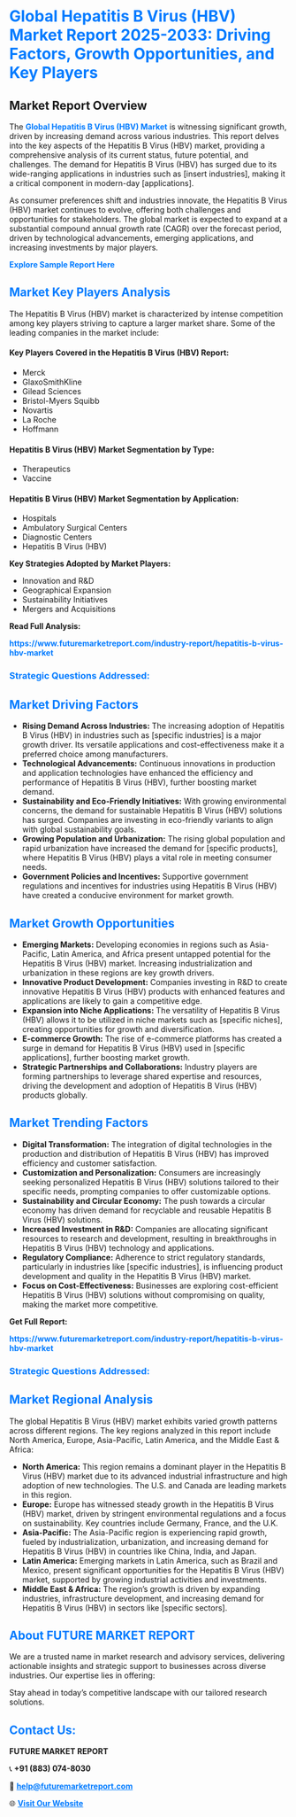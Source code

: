 <h1 style="color: #007BFF;">Global Hepatitis B Virus (HBV) Market Report 2025-2033: Driving Factors, Growth Opportunities, and Key Players</h1>

<section id="overview">
<h2>Market Report Overview</h2>
<p>The <a href="https://www.futuremarketreport.com/industry-report/hepatitis-b-virus-hbv-market" style="color: #007BFF; text-decoration: none;"><strong>Global Hepatitis B Virus (HBV) Market</strong></a> is witnessing significant growth, driven by increasing demand across various industries. This report delves into the key aspects of the Hepatitis B Virus (HBV) market, providing a comprehensive analysis of its current status, future potential, and challenges. The demand for Hepatitis B Virus (HBV) has surged due to its wide-ranging applications in industries such as [insert industries], making it a critical component in modern-day [applications].</p>
<p>As consumer preferences shift and industries innovate, the Hepatitis B Virus (HBV) market continues to evolve, offering both challenges and opportunities for stakeholders. The global market is expected to expand at a substantial compound annual growth rate (CAGR) over the forecast period, driven by technological advancements, emerging applications, and increasing investments by major players.</p>
</section>

<section id="overview">
<p><a href="https://www.futuremarketreport.com/request-sample/reportId=123298" style="color: #007BFF; text-decoration: none;"><strong>Explore Sample Report Here</strong></a></p>
</section>

<section id="key-players">
<h2 style="color: #007BFF;">Market Key Players Analysis</h2>
<p>The Hepatitis B Virus (HBV) market is characterized by intense competition among key players striving to capture a larger market share. Some of the leading companies in the market include:</p>
<h4>Key Players Covered in the Hepatitis B Virus (HBV) Report:</h4>
<ul><li>Merck</li><li>GlaxoSmithKline</li><li>Gilead Sciences</li><li>Bristol-Myers Squibb</li><li>Novartis</li><li>La Roche</li><li>Hoffmann</li></ul>
<h4>Hepatitis B Virus (HBV) Market Segmentation by Type:</h4>
<ul><li>Therapeutics</li><li>Vaccine</li></ul>

<h4>Hepatitis B Virus (HBV) Market Segmentation by Application:</h4>
<ul><li>Hospitals</li><li>Ambulatory Surgical Centers</li><li>Diagnostic Centers</li><li>Hepatitis B Virus (HBV)</li></ul>
<p><strong>Key Strategies Adopted by Market Players:</strong></p>
<ul>
<li>Innovation and R&D</li>
<li>Geographical Expansion</li>
<li>Sustainability Initiatives</li>
<li>Mergers and Acquisitions</li>
</ul>
</section>

<section>
<p><strong>Read Full Analysis: </strong></p><a href="https://www.futuremarketreport.com/industry-report/hepatitis-b-virus-hbv-market" style="color: #007BFF; text-decoration: none;"><strong>https://www.futuremarketreport.com/industry-report/hepatitis-b-virus-hbv-market</strong></a>
<h3 style="color: #007BFF;">Strategic Questions Addressed:</h3>
</section>

<section id="driving-factors">
<h2 style="color: #007BFF;">Market Driving Factors</h2>
<ul>
<li><strong>Rising Demand Across Industries:</strong> The increasing adoption of Hepatitis B Virus (HBV) in industries such as [specific industries] is a major growth driver. Its versatile applications and cost-effectiveness make it a preferred choice among manufacturers.</li>
<li><strong>Technological Advancements:</strong> Continuous innovations in production and application technologies have enhanced the efficiency and performance of Hepatitis B Virus (HBV), further boosting market demand.</li>
<li><strong>Sustainability and Eco-Friendly Initiatives:</strong> With growing environmental concerns, the demand for sustainable Hepatitis B Virus (HBV) solutions has surged. Companies are investing in eco-friendly variants to align with global sustainability goals.</li>
<li><strong>Growing Population and Urbanization:</strong> The rising global population and rapid urbanization have increased the demand for [specific products], where Hepatitis B Virus (HBV) plays a vital role in meeting consumer needs.</li>
<li><strong>Government Policies and Incentives:</strong> Supportive government regulations and incentives for industries using Hepatitis B Virus (HBV) have created a conducive environment for market growth.</li>
</ul>
</section>

<section id="growth-opportunities">
<h2 style="color: #007BFF;">Market Growth Opportunities</h2>
<ul>
<li><strong>Emerging Markets:</strong> Developing economies in regions such as Asia-Pacific, Latin America, and Africa present untapped potential for the Hepatitis B Virus (HBV) market. Increasing industrialization and urbanization in these regions are key growth drivers.</li>
<li><strong>Innovative Product Development:</strong> Companies investing in R&D to create innovative Hepatitis B Virus (HBV) products with enhanced features and applications are likely to gain a competitive edge.</li>
<li><strong>Expansion into Niche Applications:</strong> The versatility of Hepatitis B Virus (HBV) allows it to be utilized in niche markets such as [specific niches], creating opportunities for growth and diversification.</li>
<li><strong>E-commerce Growth:</strong> The rise of e-commerce platforms has created a surge in demand for Hepatitis B Virus (HBV) used in [specific applications], further boosting market growth.</li>
<li><strong>Strategic Partnerships and Collaborations:</strong> Industry players are forming partnerships to leverage shared expertise and resources, driving the development and adoption of Hepatitis B Virus (HBV) products globally.</li>
</ul>
</section>

<section id="trending-factors">
<h2 style="color: #007BFF;">Market Trending Factors</h2>
<ul>
<li><strong>Digital Transformation:</strong> The integration of digital technologies in the production and distribution of Hepatitis B Virus (HBV) has improved efficiency and customer satisfaction.</li>
<li><strong>Customization and Personalization:</strong> Consumers are increasingly seeking personalized Hepatitis B Virus (HBV) solutions tailored to their specific needs, prompting companies to offer customizable options.</li>
<li><strong>Sustainability and Circular Economy:</strong> The push towards a circular economy has driven demand for recyclable and reusable Hepatitis B Virus (HBV) solutions.</li>
<li><strong>Increased Investment in R&D:</strong> Companies are allocating significant resources to research and development, resulting in breakthroughs in Hepatitis B Virus (HBV) technology and applications.</li>
<li><strong>Regulatory Compliance:</strong> Adherence to strict regulatory standards, particularly in industries like [specific industries], is influencing product development and quality in the Hepatitis B Virus (HBV) market.</li>
<li><strong>Focus on Cost-Effectiveness:</strong> Businesses are exploring cost-efficient Hepatitis B Virus (HBV) solutions without compromising on quality, making the market more competitive.</li>
</ul>
</section>

<section>
<p><strong>Get Full Report: </strong></p><a href="https://www.futuremarketreport.com/industry-report/hepatitis-b-virus-hbv-market" style="color: #007BFF; text-decoration: none;"><strong>https://www.futuremarketreport.com/industry-report/hepatitis-b-virus-hbv-market</strong></a>
<h3 style="color: #007BFF;">Strategic Questions Addressed:</h3>
</section>


<section id="regional-analysis">
<h2 style="color: #007BFF;">Market Regional Analysis</h2>
<p>The global Hepatitis B Virus (HBV) market exhibits varied growth patterns across different regions. The key regions analyzed in this report include North America, Europe, Asia-Pacific, Latin America, and the Middle East & Africa:</p>
<ul>
<li><strong>North America:</strong> This region remains a dominant player in the Hepatitis B Virus (HBV) market due to its advanced industrial infrastructure and high adoption of new technologies. The U.S. and Canada are leading markets in this region.</li>
<li><strong>Europe:</strong> Europe has witnessed steady growth in the Hepatitis B Virus (HBV) market, driven by stringent environmental regulations and a focus on sustainability. Key countries include Germany, France, and the U.K.</li>
<li><strong>Asia-Pacific:</strong> The Asia-Pacific region is experiencing rapid growth, fueled by industrialization, urbanization, and increasing demand for Hepatitis B Virus (HBV) in countries like China, India, and Japan.</li>
<li><strong>Latin America:</strong> Emerging markets in Latin America, such as Brazil and Mexico, present significant opportunities for the Hepatitis B Virus (HBV) market, supported by growing industrial activities and investments.</li>
<li><strong>Middle East & Africa:</strong> The region’s growth is driven by expanding industries, infrastructure development, and increasing demand for Hepatitis B Virus (HBV) in sectors like [specific sectors].</li>
</ul>
</section>

<footer>
<h2 style="color: #007BFF;">About FUTURE MARKET REPORT</h2>
<p>We are a trusted name in market research and advisory services, delivering actionable insights and strategic support to businesses across diverse industries. Our expertise lies in offering:</p>

<p>Stay ahead in today’s competitive landscape with our tailored research solutions.</p>

<h2 style="color: #007BFF;">Contact Us:</h2>
<p><strong>FUTURE MARKET REPORT</strong></p>
<p>📞 <strong>+91 (883) 074-8030</strong></p>
<p>📧 <strong><a href="mailto:help@futuremarketreport.com" style="color: #007BFF;">help@futuremarketreport.com</a></strong></p>
<p>🌐 <strong><a href="https://www.futuremarketreport.com/" style="color: #007BFF;">Visit Our Website</a></strong></p>
</footer>